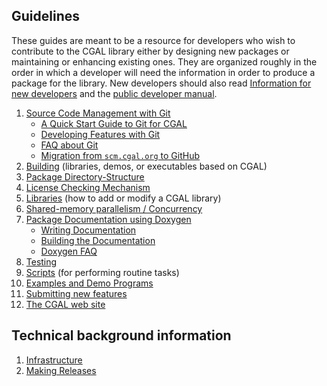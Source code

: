 ## Guidelines

These guides are meant to be a resource for developers who
wish to contribute to the CGAL library either by designing new packages
or maintaining or enhancing existing ones. They are organized roughly in
the order in which a developer will need the information in order to
produce a package for the library. New developers should also read 
[Information for new developers](Information-for-New-Developers)
and the [public developer manual](http://doc.cgal.org/latest/Manual/dev_manual.html).

1.  [ Source Code Management with Git](Source-Code-Management-with-Git)
    -   [ A Quick Start Guide to Git for CGAL](Quick-Start)
    -   [ Developing Features with Git](Developing-Features-with-Git)
    -   [ FAQ about Git](Git-FAQ)
    -   [ Migration from `scm.cgal.org` to GitHub](Migration-to-Github)
2.  [ Building](Branch-Build) (libraries, demos, or executables based on CGAL)
3.  [ Package Directory-Structure](Directory-Structure-for-Packages)
5.  [License Checking Mechanism](License)
6.  [ Libraries](Libraries) (how to add or modify a CGAL library)
7.  [ Shared-memory parallelism / Concurrency](Concurrency-in-CGAL)
8.  [ Package Documentation using Doxygen](Documentation-Guidelines)
    -   [ Writing Documentation](Writing-Documentation)
    -   [ Building the Documentation](Building-the-Documentation)
    -   [ Doxygen FAQ](Doxygen-FAQ)
9.  [ Testing](Testing)
10.  [ Scripts](Scripts) (for performing routine tasks)
11.  [ Examples and Demo Programs](Examples-and-Demo-Programs)
12. [ Submitting new features](Submission)
13. [ The CGAL web site](Tools#website)

## Technical background information

1.  [ Infrastructure](Infrastructure)
2.  [ Making Releases](Making-Releases)
